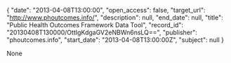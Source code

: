 {
  "date": "2013-04-08T13:00:00", 
  "open_access": false, 
  "target_url": "http://www.phoutcomes.info/", 
  "description": null, 
  "end_date": null, 
  "title": "Public Health Outcomes Framework Data Tool", 
  "record_id": "20130408T130000/OttIgKdgaGV2eNBWn6nsLQ==", 
  "publisher": "phoutcomes.info", 
  "start_date": "2013-04-08T13:00:00Z", 
  "subject": null
}

None